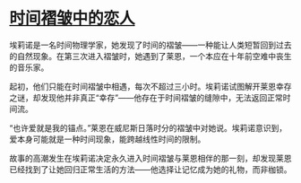 # [时间褶皱中的恋人](https://hoo.be/ytsp)

埃莉诺是一名时间物理学家，她发现了时间的褶皱——一种能让人类短暂回到过去的自然现象。在第三次进入褶皱时，她遇到了莱恩，一个本应在十年前空难中丧生的音乐家。

起初，他们只能在时间褶皱中相遇，每次不超过三小时。埃莉诺试图解开莱恩幸存之谜，却发现他并非真正“幸存”——他存在于时间褶皱的缝隙中，无法返回正常时间流。

“也许爱就是我的锚点。”莱恩在威尼斯日落时分的褶皱中对她说。埃莉诺意识到，爱本身可能就是一种时间现象，能跨越线性时间的限制。

故事的高潮发生在埃莉诺决定永久进入时间褶皱与莱恩相伴的那一刻，却发现莱恩已经找到了让她回归正常生活的方法——他选择让记忆成为她的礼物，而非枷锁。
